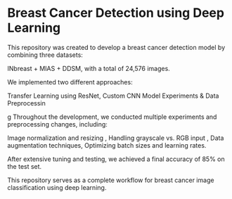 # Breast Cancer Detection using Deep Learning

This repository was created to develop a breast cancer detection model by combining three datasets:

INbreast + MIAS + DDSM, with a total of 24,576 images.

We implemented two different approaches:

Transfer Learning using ResNet,
Custom CNN Model
Experiments & Data Preprocessin

g
Throughout the development, we conducted multiple experiments and preprocessing changes, including:

Image normalization and resizing , 
Handling grayscale vs. RGB input , 
Data augmentation techniques, 
Optimizing batch sizes and learning rates.


After extensive tuning and testing, we achieved a final accuracy of 85% on the test set.

This repository serves as a complete workflow for breast cancer image classification using deep learning.
